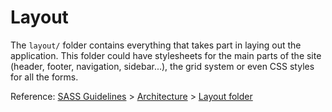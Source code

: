 # Layout

The `layout/` folder contains everything that takes part in laying out the application. This folder could have stylesheets for the main parts of the site (header, footer, navigation, sidebar...), the grid system or even CSS styles for all the forms.

Reference: [SASS Guidelines](http://sass-guidelin.es/) > [Architecture](http://sass-guidelin.es/#architecture) > [Layout folder](http://sass-guidelin.es/#layout-folder)